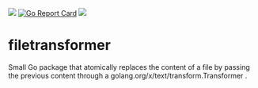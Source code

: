 [![](https://img.shields.io/static/v1?label=godev&message=reference&color=00add8)](https://pkg.go.dev/github.com/mkmik/filetransformer?tab=doc)
[![Go Report Card](https://goreportcard.com/badge/github.com/vmware-labs/go-yaml-edit)](https://goreportcard.com/report/github.com/mkmik/filetransformer)
![](https://github.com/mkmik/filetransformer/workflows/CI/badge.svg)

# filetransformer
Small Go package that atomically replaces the content of a file by passing the previous content through a golang.org/x/text/transform.Transformer .

